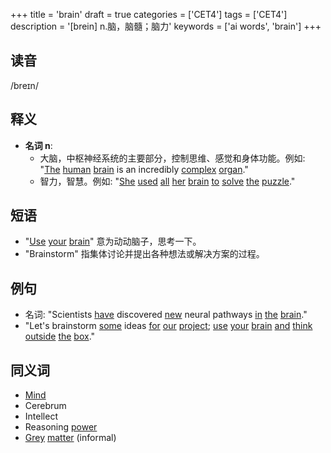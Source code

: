 +++
title = 'brain'
draft = true
categories = ['CET4']
tags = ['CET4']
description = '[brein] n.脑，脑髓；脑力'
keywords = ['ai words', 'brain']
+++

## 读音
/breɪn/

## 释义
- **名词 n**:
   - 大脑，中枢神经系统的主要部分，控制思维、感觉和身体功能。例如: "[The](/post/the/) [human](/post/human/) [brain](/post/brain/) is an incredibly [complex](/post/complex/) [organ](/post/organ/)."
   - 智力，智慧。例如: "[She](/post/she/) [used](/post/used/) [all](/post/all/) [her](/post/her/) [brain](/post/brain/) [to](/post/to/) [solve](/post/solve/) [the](/post/the/) [puzzle](/post/puzzle/)."

## 短语
- "[Use](/post/use/) [your](/post/your/) [brain](/post/brain/)" 意为动动脑子，思考一下。
- "Brainstorm" 指集体讨论并提出各种想法或解决方案的过程。

## 例句
- 名词: "Scientists [have](/post/have/) discovered [new](/post/new/) neural pathways [in](/post/in/) [the](/post/the/) [brain](/post/brain/)."
- "Let's brainstorm [some](/post/some/) ideas [for](/post/for/) [our](/post/our/) [project](/post/project/); [use](/post/use/) [your](/post/your/) [brain](/post/brain/) [and](/post/and/) [think](/post/think/) [outside](/post/outside/) [the](/post/the/) [box](/post/box/)."

## 同义词
- [Mind](/post/mind/)
- Cerebrum
- Intellect
- Reasoning [power](/post/power/)
- [Grey](/post/grey/) [matter](/post/matter/) (informal)
